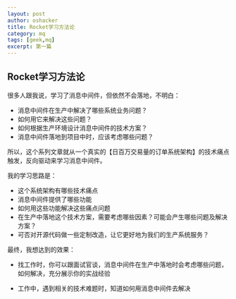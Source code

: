 ```yaml
---
layout: post 
author: oshacker
title: Rocket学习方法论
category: mq
tags: [geek,mq]
excerpt: 第一篇
---
```


## Rocket学习方法论

很多人跟我说，学习了消息中间件，但依然不会落地，不明白：

+ 消息中间件在生产中解决了哪些系统业务问题？
+ 如何用它来解决这些问题？
+ 如何根据生产环境设计消息中间件的技术方案？
+ 消息中间件落地到项目中时，应该考虑哪些问题？

所以，这个系列文章就从一个真实的【日百万交易量的订单系统架构】的技术痛点触发，反向驱动来学习消息中间件。

我的学习思路是：

+ 这个系统架构有哪些技术痛点
+ 消息中间件提供了哪些功能
+ 如何用这些功能解决这些痛点问题
+ 在生产中落地这个技术方案，需要考虑哪些因素？可能会产生哪些问题及解决方案？
+ 可否对开源代码做一些定制改造，让它更好地为我们的生产系统服务？

最终，我想达到的效果：

+ 找工作时，你可以跟面试官谈，消息中间件在生产中落地时会考虑哪些问题，如何解决，充分展示你的实战经验

+ 工作中，遇到相关的技术难题时，知道如何用消息中间件去解决